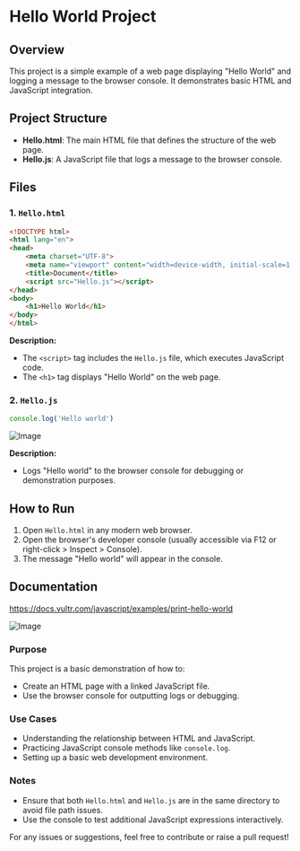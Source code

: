 # Hello World Project

## Overview
This project is a simple example of a web page displaying "Hello World" and logging a message to the browser console. It demonstrates basic HTML and JavaScript integration.

## Project Structure
- **Hello.html**: The main HTML file that defines the structure of the web page.
- **Hello.js**: A JavaScript file that logs a message to the browser console.

## Files

### 1. `Hello.html`

```html
<!DOCTYPE html>
<html lang="en">
<head>
    <meta charset="UTF-8">
    <meta name="viewport" content="width=device-width, initial-scale=1.0">
    <title>Document</title>
    <script src="Hello.js"></script>
</head>
<body>
    <h1>Hello World</h1>
</body>
</html>
```

**Description:**
- The `<script>` tag includes the `Hello.js` file, which executes JavaScript code.
- The `<h1>` tag displays "Hello World" on the web page.

### 2. `Hello.js`

```javascript
console.log('Hello world')
```

![Image](https://github.com/user-attachments/assets/bfa3a585-9eb9-48d3-afc6-0cf10ccda46f)

**Description:**
- Logs "Hello world" to the browser console for debugging or demonstration purposes.

## How to Run
1. Open `Hello.html` in any modern web browser.
2. Open the browser's developer console (usually accessible via F12 or right-click > Inspect > Console).
3. The message "Hello world" will appear in the console.

## Documentation

https://docs.vultr.com/javascript/examples/print-hello-world


![Image](https://github.com/user-attachments/assets/72617e68-9a49-41e0-93b7-44dbcd5d0cb6)


### Purpose
This project is a basic demonstration of how to:
- Create an HTML page with a linked JavaScript file.
- Use the browser console for outputting logs or debugging.

### Use Cases
- Understanding the relationship between HTML and JavaScript.
- Practicing JavaScript console methods like `console.log`.
- Setting up a basic web development environment.

### Notes
- Ensure that both `Hello.html` and `Hello.js` are in the same directory to avoid file path issues.
- Use the console to test additional JavaScript expressions interactively.


For any issues or suggestions, feel free to contribute or raise a pull request!
